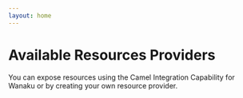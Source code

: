 ```yaml
---
layout: home
---
```


# Available Resources Providers

You can expose resources using the Camel Integration Capability for Wanaku or by creating your own resource provider.